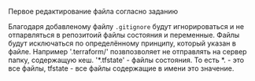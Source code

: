 Первое редактирование файла согласно заданию

Благодаря добавленому файлу `.gitignore` будут игнорироваться и не отпарвляться в репозитоий файлы состояния и переменные. Файлы будут исключаться по определённому принципу, который  указан в файле.
Например '.terraform/' позвпозволяет не отправлять на сервер папку, содержащую кеш.
'*.tfstate' - файлы состояния. То есть *. - это все файлы, tfstate - все файлы содержащие в имени это значение.
